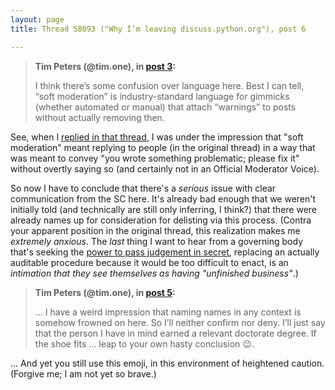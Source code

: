 ```yaml
---
layout: page
title: Thread 58093 ("Why I’m leaving discuss.python.org"), post 6

---
```


> **Tim Peters (@tim.one), in [post 3](https://discuss.python.org/t/_/58093/3):**
>
> I think there’s some confusion over language here. Best I can tell, “soft moderation” is industry-standard language for gimmicks (whether automated or manual) that attach “warnings” to posts without actually removing then.

See, when I [replied in that thread](https://discuss.python.org/t/inclusive-communications-expectations-in-python-spaces/57950/7), I was under the impression that "soft moderation" meant replying to people (in the original thread) in a way that was meant to convey "you wrote something problematic; please fix it" without overtly saying so (and certainly not in an Official Moderator Voice).

So now I have to conclude that there's a *serious* issue with clear communication from the SC here. It's already bad enough that we weren't initially told (and technically are still only inferring, I think?) that there were already names up for consideration for delisting via this process. (Contra your apparent position in the original thread, this realization makes me *extremely anxious*. The *last* thing I want to hear from a governing body that's seeking the [power to pass judgement in secret](https://en.wikipedia.org/wiki/Star_Chamber), replacing an actually auditable procedure because it would be too difficult to enact, is an *intimation that they see themselves as having "unfinished business"*.)

> **Tim Peters (@tim.one), in [post 5](https://discuss.python.org/t/_/58093/5):**
>
> ... I have a weird impression that naming names in any context is somehow frowned on here. So I’ll neither confirm nor deny. I’ll just say that the person I have in mind earned a relevant doctorate degree. If the shoe fits … leap to your own hasty conclusion :wink:.

... And yet you still use this emoji, in this environment of heightened caution. (Forgive me; I am not yet so brave.)

